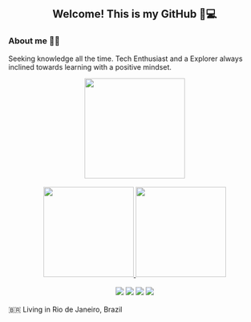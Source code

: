         
<div align="center">
        
## Welcome! This is my GitHub 🚀💻 
        
</div>

<div style="display: inline_block">
        
### About me   👨‍💻 
  Seeking knowledge all the time. Tech Enthusiast and a Explorer always inclined towards learning with a positive mindset. 
  <div align="center">  
  <img width="200" heigth="100" src="https://i.ibb.co/Jt7gPLv/Ready-Player-Me-Avatar-1.png" />
  <br/>  <br/> 
  </div>
        
<div align="center">
  
<a href="https://github.com/anuraghazra/github-readme-stats">
<img height="180em" src="https://github-readme-stats.vercel.app/api?username=JuanCampbsi&show_icons=true&theme=merko&include_all_commits=true&count_private=true"/>
<img height="180em" src="https://github-readme-stats.vercel.app/api/top-langs/?username=JuanCampbsi&layout=compact&langs_count=7&theme=merko"/>
</a>
<br/><br/>  

<div>
       <a href="https://www.linkedin.com/in/juancampos-ferreira" target="_blank"><img src="https://img.shields.io/badge/-LinkedIn-%230077B5?style=for-the-badge&logo=linkedin&logoColor=white" target="_blank"></a> 
       <a href = "mailto:juancampos.bsi@gmail.com"><img src="https://img.shields.io/badge/-Gmail-%23333?style=for-the-badge&logo=gmail&logoColor=white" target="_blank"></a>
       <a href = "https://api.whatsapp.com/send?phone=21967713044&text=sua%20mensagem"><img src="https://img.shields.io/badge/WhatsApp-25D366?style=for-the-badge&logo=whatsapp&logoColor=white" target="_blank"></a>
       <a href = "https://t.me/juancamposbsi"><img src="https://img.shields.io/badge/Telegram-2CA5E0?style=for-the-badge&logo=telegram&logoColor=white"  target="_blank"></a>
            
</div>
</div>
</div>
<br />
🇧🇷 Living in Rio de Janeiro, Brazil 

